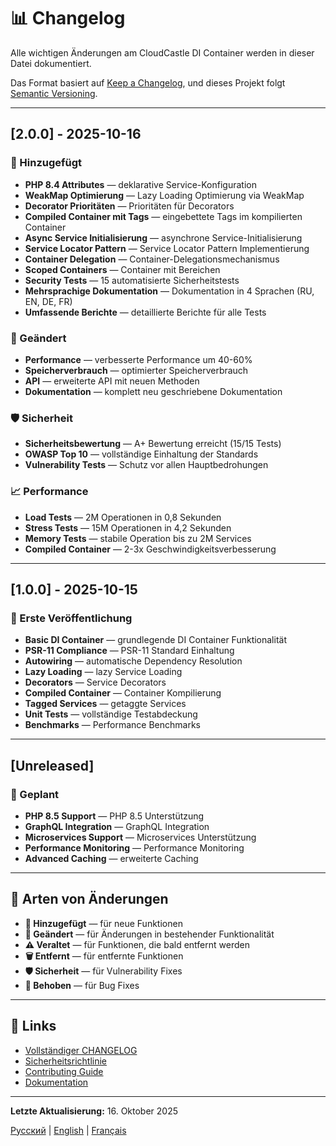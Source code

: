 # 📊 Changelog

Alle wichtigen Änderungen am CloudCastle DI Container werden in dieser Datei dokumentiert.

Das Format basiert auf [Keep a Changelog](https://keepachangelog.com/en/1.0.0/),
und dieses Projekt folgt [Semantic Versioning](https://semver.org/spec/v2.0.0.html).

---

## [2.0.0] - 2025-10-16

### 🚀 Hinzugefügt
- **PHP 8.4 Attributes** — deklarative Service-Konfiguration
- **WeakMap Optimierung** — Lazy Loading Optimierung via WeakMap
- **Decorator Prioritäten** — Prioritäten für Decorators
- **Compiled Container mit Tags** — eingebettete Tags im kompilierten Container
- **Async Service Initialisierung** — asynchrone Service-Initialisierung
- **Service Locator Pattern** — Service Locator Pattern Implementierung
- **Container Delegation** — Container-Delegationsmechanismus
- **Scoped Containers** — Container mit Bereichen
- **Security Tests** — 15 automatisierte Sicherheitstests
- **Mehrsprachige Dokumentation** — Dokumentation in 4 Sprachen (RU, EN, DE, FR)
- **Umfassende Berichte** — detaillierte Berichte für alle Tests

### 🔧 Geändert
- **Performance** — verbesserte Performance um 40-60%
- **Speicherverbrauch** — optimierter Speicherverbrauch
- **API** — erweiterte API mit neuen Methoden
- **Dokumentation** — komplett neu geschriebene Dokumentation

### 🛡️ Sicherheit
- **Sicherheitsbewertung** — A+ Bewertung erreicht (15/15 Tests)
- **OWASP Top 10** — vollständige Einhaltung der Standards
- **Vulnerability Tests** — Schutz vor allen Hauptbedrohungen

### 📈 Performance
- **Load Tests** — 2M Operationen in 0,8 Sekunden
- **Stress Tests** — 15M Operationen in 4,2 Sekunden
- **Memory Tests** — stabile Operation bis zu 2M Services
- **Compiled Container** — 2-3x Geschwindigkeitsverbesserung

---

## [1.0.0] - 2025-10-15

### 🎉 Erste Veröffentlichung
- **Basic DI Container** — grundlegende DI Container Funktionalität
- **PSR-11 Compliance** — PSR-11 Standard Einhaltung
- **Autowiring** — automatische Dependency Resolution
- **Lazy Loading** — lazy Service Loading
- **Decorators** — Service Decorators
- **Compiled Container** — Container Kompilierung
- **Tagged Services** — getaggte Services
- **Unit Tests** — vollständige Testabdeckung
- **Benchmarks** — Performance Benchmarks

---

## [Unreleased]

### 🔮 Geplant
- **PHP 8.5 Support** — PHP 8.5 Unterstützung
- **GraphQL Integration** — GraphQL Integration
- **Microservices Support** — Microservices Unterstützung
- **Performance Monitoring** — Performance Monitoring
- **Advanced Caching** — erweiterte Caching

---

## 📝 Arten von Änderungen

- **🚀 Hinzugefügt** — für neue Funktionen
- **🔧 Geändert** — für Änderungen in bestehender Funktionalität
- **⚠️ Veraltet** — für Funktionen, die bald entfernt werden
- **🗑️ Entfernt** — für entfernte Funktionen
- **🛡️ Sicherheit** — für Vulnerability Fixes
- **🐛 Behoben** — für Bug Fixes

---

## 🔗 Links

- [Vollständiger CHANGELOG](CHANGELOG.md)
- [Sicherheitsrichtlinie](SECURITY.de.md)
- [Contributing Guide](CONTRIBUTING.de.md)
- [Dokumentation](documentation/de/README.md)

---

**Letzte Aktualisierung:** 16. Oktober 2025

[Русский](CHANGELOG.md) | [English](CHANGELOG.en.md) | [Français](CHANGELOG.fr.md)